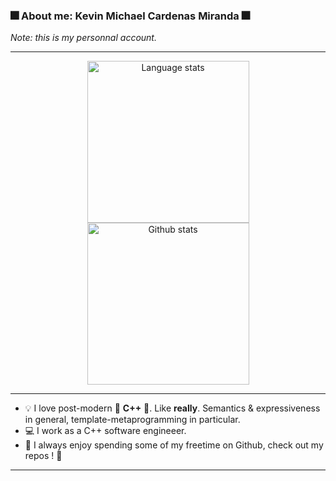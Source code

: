 ### :fireworks: About me: Kevin Michael Cardenas Miranda :fireworks:

_Note: this is my personnal account._

---

<div align="center"> 

<img height=259 src="https://github-readme-stats-kevin-mcm.vercel.app/api/top-langs/?username=kevin-mcm&layout=compact&langs_count=20&role=owner,collaborator&theme=tokyonight&hide=matlab" alt="Language stats" />

<img height=259 src="https://github-readme-stats-kevin-mcm.vercel.app/api?username=kevin-mcm&show_icons=true&line_height=28&card_width=347&include_all_commits=true&role=owner,collaborator&show=reviews,discussions_answered&exclude_repo=github-readme-stats&theme=tokyonight&" alt="Github stats" />

</div>

---

- :bulb: I love post-modern :star2: **C++** :star2:. Like **really**. Semantics & expressiveness in general, template-metaprogramming in particular.
- :computer: I work as a C++ software engineeer.
- :stars: I always enjoy spending some of my freetime on Github, check out my repos ! :sparkling_heart:

---
